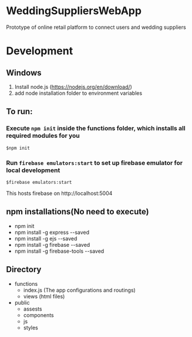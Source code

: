 # WeddingSuppliersWebApp
Prototype of online retail platform to connect users and wedding suppliers

# Development

## Windows

1) Install node.js (https://nodejs.org/en/download/)
2) add node installation folder to environment variables

## To run:
### Execute `npm init` inside the functions folder, which installs all required modules for you
```
$npm init
```

### Run `firebase emulators:start` to set up firebase emulator for local development

```
$firebase emulators:start
```
This hosts firebase on  http://localhost:5004

## npm installations(No need to execute)
- npm init
- npm install -g express --saved
- npm install -g ejs --saved
- npm install -g firebase --saved
- npm install -g firebase-tools --saved


## Directory
- functions
    - index.js (The app configurations and routings)
    - views (html files)
- public
    - assests
    - components
    - js
    - styles